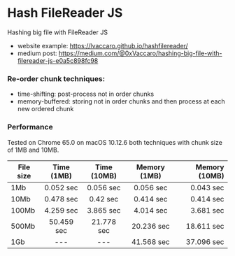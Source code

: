 # Hash FileReader JS
Hashing big file with FileReader JS

* website example: https://lvaccaro.github.io/hashfilereader/
* medium post: https://medium.com/@0xVaccaro/hashing-big-file-with-filereader-js-e0a5c898fc98

### Re-order chunk techniques:
* time-shifting: post-process not in order chunks
* memory-buffered: storing not in order chunks and then process at each new ordered chunk

### Performance 
Tested on Chrome 65.0 on macOS 10.12.6 both techniques with chunk size of 1MB and 10MB.

| File size     | Time (1MB)  | Time (10MB) | Memory (1MB)   | Memory (10MB)     |
| ------------- |:------:|:------:|:------:| -----:|
| 1Mb   | 0.052 sec | 0.056 sec | 0.056 sec | 0.043 sec |
| 10Mb  | 0.478 sec  |  0.42 sec  |   0.414 sec | 0.414 sec|
| 100Mb | 4.259 sec  |  3.865 sec  |    4.014 sec | 3.681 sec|
| 500Mb | 50.459 sec |  21.778 sec  |    20.236 sec | 18.611 sec|
| 1Gb   |   ---  | --- |  41.568 sec   | 37.096 sec |
